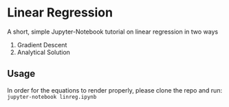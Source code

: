 # Linear Regression

A short, simple Jupyter-Notebook tutorial on linear regression in two ways
1. Gradient Descent
2. Analytical Solution

## Usage
In order for the equations to render properly, please clone the repo and run:  
`jupyter-notebook linreg.ipynb`
